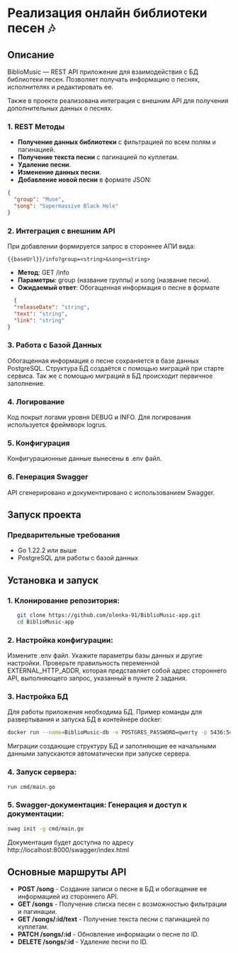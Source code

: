 # Реализация онлайн библиотеки песен 🎶

## Описание

BiblioMusic — REST API приложение для взаимодействия с БД библиотеки песен. Позволяет получать информацию о песнях, исполнителях и редактировать ее.  

Также в проекте реализована интеграция с внешним API для получения дополнительных данных о песнях.

### 1. REST Методы
- **Получение данных библиотеки** с фильтрацией по всем полям и пагинацией.
- **Получение текста песни** с пагинацией по куплетам.
- **Удаление песни**.
- **Изменение данных песни**.
- **Добавление новой песни** в формате JSON:

```json
{
  "group": "Muse",
  "song": "Supermassive Black Hole"
}
```
### 2. Интеграция с внешним API
При добавлении формируется запрос в стороннее АПИ вида:
```
{{baseUrl}}/info?group=<string>&song=<string>
```
- **Метод**: GET /info
- **Параметры**: group (название группы) и song (название песни).
- **Ожидаемый ответ**: Обогащенная информация о песне в формате
```json
  {
  "releaseDate": "string",
  "text": "string",
  "link": "string"
}
```
### 3. Работа с Базой Данных
Обогащенная информация о песне сохраняется в базе данных PostgreSQL. Структура БД создаётся с помощью миграций при старте сервиса. Так же с помощью миграций в БД происходит первичное заполнение.

### 4. Логирование
Код покрыт логами уровня  DEBUG и INFO. Для логирования используется фреймворк logrus.

### 5. Конфигурация
Конфигурационные данные вынесены в .env файл.

### 6. Генерация Swagger
API сгенерировано и документировано с использованием Swagger.

## Запуск проекта

### Предварительные требования

- Go 1.22.2 или выше
- PostgreSQL для работы с базой данных

## Установка и запуск

### 1. Клонирование репозитория:

 ```sh
    git clone https://github.com/olenka-91/BiblioMusic-app.git
    cd BiblioMusic-app
 ```

### 2. Настройка конфигурации: 
Измените .env файл. Укажите параметры базы данных и другие настройки.
Проверьте правильность переменной EXTERNAL_HTTP_ADDR, которая представляет собой адрес стороннего API, выполняющего запрос, указанный в пункте 2 задания.

### 3. Настройка БД
Для работы приложения необходима БД. Пример команды для развертывания и запуска БД в контейнере docker:
```sh
docker run --name=BiblioMusic-db -e POSTGRES_PASSWORD=qwerty -p 5436:5432 -d postgres 
```
Миграции создающие структуру БД и заполняющие ее начальными данными запускаются автоматически при запуске сервера.

### 4. Запуск сервера:

```sh
run cmd/main.go
```

### 5. Swagger-документация: Генерация и доступ к документации:

```sh
swag init -g cmd/main.go
```
Документация будет доступна по адресу http://localhost:8000/swagger/index.html

## Основные маршруты API

- **POST /song** - Создание записи о песне в БД и обогащение ее информацией из стороннего API.
- **GET /songs** - Получение списка песен с возможностью фильтрации и пагинации.
- **GET /songs/:id/text** - Получение текста песни с пагинацией по куплетам.
- **PATCH /songs/:id** - Обновление информации о песне по ID.
- **DELETE /songs/:id** - Удаление песни по ID.

